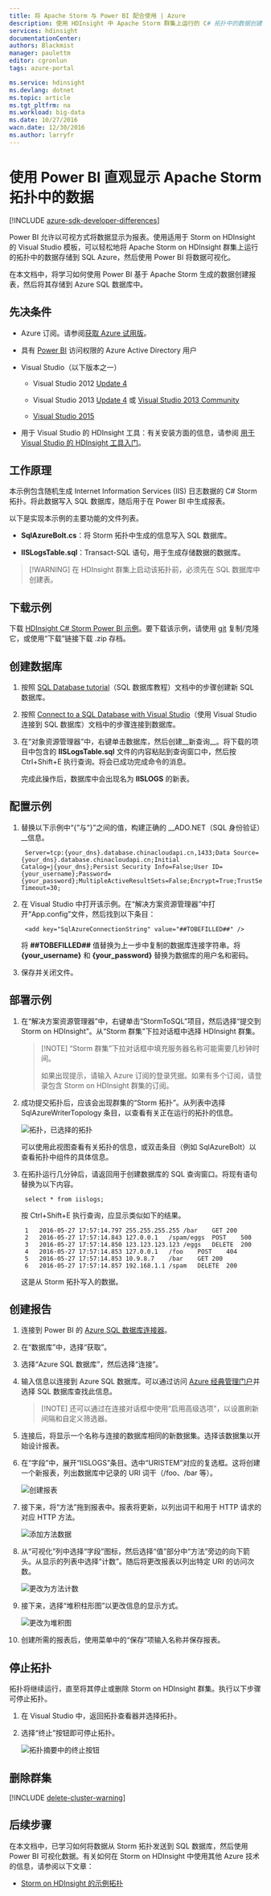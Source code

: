 ```yaml
---
title: 将 Apache Storm 与 Power BI 配合使用 | Azure
description: 使用 HDInsight 中 Apache Storm 群集上运行的 C# 拓扑中的数据创建 Power BI 报表。
services: hdinsight
documentationCenter: 
authors: Blackmist
manager: paulettm
editor: cgronlun
tags: azure-portal

ms.service: hdinsight
ms.devlang: dotnet
ms.topic: article
ms.tgt_pltfrm: na
ms.workload: big-data
ms.date: 10/27/2016
wacn.date: 12/30/2016
ms.author: larryfr
---
```


# 使用 Power BI 直观显示 Apache Storm 拓扑中的数据

[!INCLUDE [azure-sdk-developer-differences](../../includes/azure-sdk-developer-differences.md)]

Power BI 允许以可视方式将数据显示为报表。使用适用于 Storm on HDInsight 的 Visual Studio 模板，可以轻松地将 Apache Storm on HDInsight 群集上运行的拓扑中的数据存储到 SQL Azure，然后使用 Power BI 将数据可视化。

在本文档中，将学习如何使用 Power BI 基于 Apache Storm 生成的数据创建报表，然后将其存储到 Azure SQL 数据库中。

## 先决条件

- Azure 订阅。请参阅[获取 Azure 试用版](https://www.azure.cn/pricing/1rmb-trial/)。

* 具有 [Power BI](https://powerbi.com) 访问权限的 Azure Active Directory 用户

* Visual Studio（以下版本之一）

    * Visual Studio 2012 [Update 4](http://www.microsoft.com/download/details.aspx?id=39305)

    * Visual Studio 2013 [Update 4](http://www.microsoft.com/download/details.aspx?id=44921) 或 [Visual Studio 2013 Community](http://download.microsoft.com/download/7/1/B/71BA74D8-B9A0-4E6C-9159-A8335D54437E/vs_community.exe)

    * [Visual Studio 2015](https://www.visualstudio.com/downloads/download-visual-studio-vs.aspx)

* 用于 Visual Studio 的 HDInsight 工具：有关安装方面的信息，请参阅 [用于 Visual Studio 的 HDInsight 工具入门](./hdinsight-hadoop-visual-studio-tools-get-started.md)。

## 工作原理

本示例包含随机生成 Internet Information Services (IIS) 日志数据的 C# Storm 拓扑。将此数据写入 SQL 数据库，随后用于在 Power BI 中生成报表。

以下是实现本示例的主要功能的文件列表。

* **SqlAzureBolt.cs**：将 Storm 拓扑中生成的信息写入 SQL 数据库。

* **IISLogsTable.sql**：Transact-SQL 语句，用于生成存储数据的数据库。

> [!WARNING] 在 HDInsight 群集上启动该拓扑前，必须先在 SQL 数据库中创建表。

## 下载示例

下载 [HDInsight C# Storm Power BI 示例](https://github.com/Azure-Samples/hdinsight-dotnet-storm-powerbi)。要下载该示例，请使用 [git](http://git-scm.com/) 复制/克隆它，或使用“下载”链接下载 .zip 存档。

## 创建数据库

1. 按照 [SQL Database tutorial](../sql-database/sql-database-get-started.md)（SQL 数据库教程）文档中的步骤创建新 SQL 数据库。

2. 按照 [Connect to a SQL Database with Visual Studio](../sql-database/sql-database-connect-query.md)（使用 Visual Studio 连接到 SQL 数据库）文档中的步骤连接到数据库。

4. 在“对象资源管理器”中，右键单击数据库，然后创建__新查询__。将下载的项目中包含的 __IISLogsTable.sql__ 文件的内容粘贴到查询窗口中，然后按 Ctrl+Shift+E 执行查询。将会已成功完成命令的消息。

    完成此操作后，数据库中会出现名为 __IISLOGS__ 的新表。

## 配置示例

1. 替换以下示例中“{”与“}”之间的值，构建正确的 __ADO.NET（SQL 身份验证）__信息。

        Server=tcp:{your_dns}.database.chinacloudapi.cn,1433;Data Source={your_dns}.database.chinacloudapi.cn;Initial Catalog=j{your_dns};Persist Security Info=False;User ID={your_username};Password={your_password};MultipleActiveResultSets=False;Encrypt=True;TrustServerCertificate=False;Connection Timeout=30;

1. 在 Visual Studio 中打开该示例。在“解决方案资源管理器”中打开“App.config”文件，然后找到以下条目：

        <add key="SqlAzureConnectionString" value="##TOBEFILLED##" />

    将 __##TOBEFILLED##__ 值替换为上一步中复制的数据库连接字符串。将 __{your\_username}__ 和 __{your\_password}__ 替换为数据库的用户名和密码。

2. 保存并关闭文件。

## 部署示例

1. 在“解决方案资源管理器”中，右键单击“StormToSQL”项目，然后选择“提交到 Storm on HDInsight”。从“Storm 群集”下拉对话框中选择 HDInsight 群集。

    > [!NOTE] “Storm 群集”下拉对话框中填充服务器名称可能需要几秒钟时间。
    ><p>
    ><p> 如果出现提示，请输入 Azure 订阅的登录凭据。如果有多个订阅，请登录包含 Storm on HDInsight 群集的订阅。

2. 成功提交拓扑后，应该会出现群集的“Storm 拓扑”。从列表中选择 SqlAzureWriterTopology 条目，以查看有关正在运行的拓扑的信息。

    ![拓扑，已选择的拓扑](./media/hdinsight-storm-power-bi-topology/topologyview.png)

    可以使用此视图查看有关拓扑的信息，或双击条目（例如 SqlAzureBolt）以查看拓扑中组件的具体信息。

3. 在拓扑运行几分钟后，请返回用于创建数据库的 SQL 查询窗口。将现有语句替换为以下内容。

        select * from iislogs;

    按 Ctrl+Shift+E 执行查询，应显示类似如下的结果。

        1	2016-05-27 17:57:14.797	255.255.255.255	/bar	GET	200
        2	2016-05-27 17:57:14.843	127.0.0.1	/spam/eggs	POST	500
        3	2016-05-27 17:57:14.850	123.123.123.123	/eggs	DELETE	200
        4	2016-05-27 17:57:14.853	127.0.0.1	/foo	POST	404
        5	2016-05-27 17:57:14.853	10.9.8.7	/bar	GET	200
        6	2016-05-27 17:57:14.857	192.168.1.1	/spam	DELETE	200

    这是从 Storm 拓扑写入的数据。

## 创建报告

1. 连接到 Power BI 的 [Azure SQL 数据库连接器](https://app.powerbi.com/getdata/bigdata/azure-sql-database-with-live-connect)。

2. 在“数据库”中，选择“获取”。

3. 选择“Azure SQL 数据库”，然后选择“连接”。

4. 输入信息以连接到 Azure SQL 数据库。可以通过访问 [Azure 经典管理门户](https://manage.windowsazure.cn)并选择 SQL 数据库查找此信息。

    > [!NOTE] 还可以通过在连接对话框中使用“启用高级选项”，以设置刷新间隔和自定义筛选器。

5. 连接后，将显示一个名称与连接的数据库相同的新数据集。选择该数据集以开始设计报表。

3. 在“字段”中，展开“IISLOGS”条目。选中“URISTEM”对应的复选框。这将创建一个新报表，列出数据库中记录的 URI 词干（/foo、/bar 等）。

    ![创建报表](./media/hdinsight-storm-power-bi-topology/createreport.png)

5. 接下来，将“方法”拖到报表中。报表将更新，以列出词干和用于 HTTP 请求的对应 HTTP 方法。

    ![添加方法数据](./media/hdinsight-storm-power-bi-topology/uristemandmethod.png)

4. 从“可视化”列中选择“字段”图标，然后选择“值”部分中“方法”旁边的向下箭头。从显示的列表中选择“计数”。随后将更改报表以列出特定 URI 的访问次数。

    ![更改为方法计数](./media/hdinsight-storm-power-bi-topology/count.png)

6. 接下来，选择“堆积柱形图”以更改信息的显示方式。

    ![更改为堆积图](./media/hdinsight-storm-power-bi-topology/stackedcolumn.png)

7. 创建所需的报表后，使用菜单中的“保存”项输入名称并保存报表。

## 停止拓扑

拓扑将继续运行，直至将其停止或删除 Storm on HDInsight 群集。执行以下步骤可停止拓扑。

1. 在 Visual Studio 中，返回拓扑查看器并选择拓扑。

2. 选择“终止”按钮即可停止拓扑。

    ![拓扑摘要中的终止按钮](./media/hdinsight-storm-power-bi-topology/killtopology.png)

## 删除群集

[!INCLUDE [delete-cluster-warning](../../includes/hdinsight-delete-cluster-warning.md)]

## 后续步骤

在本文档中，已学习如何将数据从 Storm 拓扑发送到 SQL 数据库，然后使用 Power BI 可视化数据。有关如何在 Storm on HDInsight 中使用其他 Azure 技术的信息，请参阅以下文章：

* [Storm on HDInsight 的示例拓扑](./hdinsight-storm-example-topology.md)

<!---HONumber=Mooncake_Quality_Review_1202_2016-->